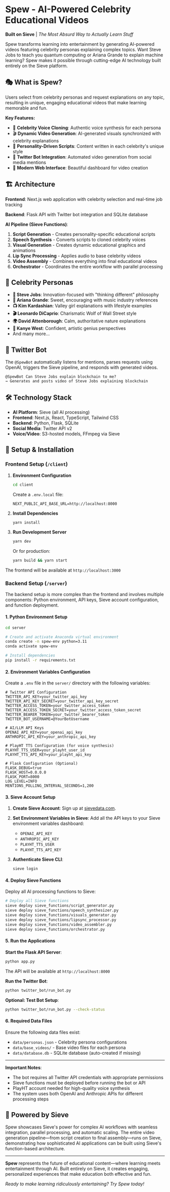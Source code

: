 # Spew - AI-Powered Celebrity Educational Videos

**Built on Sieve** | _The Most Absurd Way to Actually Learn Stuff_

Spew transforms learning into entertainment by generating AI-powered videos featuring celebrity personas explaining complex topics. Want Steve Jobs to teach you quantum computing or Ariana Grande to explain machine learning? Spew makes it possible through cutting-edge AI technology built entirely on the Sieve platform.

## 🎭 What is Spew?

Users select from celebrity personas and request explanations on any topic, resulting in unique, engaging educational videos that make learning memorable and fun.

**Key Features:**

- 🎤 **Celebrity Voice Cloning**: Authentic voice synthesis for each persona
- 🎬 **Dynamic Video Generation**: AI-generated visuals synchronized with celebrity explanations
- 🤖 **Personality-Driven Scripts**: Content written in each celebrity's unique style
- 📱 **Twitter Bot Integration**: Automated video generation from social media mentions
- 🎨 **Modern Web Interface**: Beautiful dashboard for video creation

## 🏗️ Architecture

**Frontend**: Next.js web application with celebrity selection and real-time job tracking

**Backend**: Flask API with Twitter bot integration and SQLite database

**AI Pipeline (Sieve Functions)**:

1. **Script Generation** - Creates personality-specific educational scripts
2. **Speech Synthesis** - Converts scripts to cloned celebrity voices
3. **Visual Generation** - Creates dynamic educational graphics and animations
4. **Lip Sync Processing** - Applies audio to base celebrity videos
5. **Video Assembly** - Combines everything into final educational videos
6. **Orchestrator** - Coordinates the entire workflow with parallel processing

## 🎯 Celebrity Personas

- **🍎 Steve Jobs**: Innovation-focused with "thinking different" philosophy
- **🎵 Ariana Grande**: Sweet, encouraging with music industry references
- **📺 Kim Kardashian**: Valley girl explanations with lifestyle examples
- **🎬 Leonardo DiCaprio**: Charismatic Wolf of Wall Street style
- **🌍 David Attenborough**: Calm, authoritative nature explanations
- **🎤 Kanye West**: Confident, artistic genius perspectives
- And many more...

## 🤖 Twitter Bot

The `@SpewBot` automatically listens for mentions, parses requests using OpenAI, triggers the Sieve pipeline, and responds with generated videos.

```
@SpewBot Can Steve Jobs explain blockchain to me?
→ Generates and posts video of Steve Jobs explaining blockchain
```

## 🛠️ Technology Stack

- **AI Platform**: Sieve (all AI processing)
- **Frontend**: Next.js, React, TypeScript, Tailwind CSS
- **Backend**: Python, Flask, SQLite
- **Social Media**: Twitter API v2
- **Voice/Video**: S3-hosted models, FFmpeg via Sieve

## 🚀 Setup & Installation

### Frontend Setup (`/client`)

1. **Environment Configuration**

   ```bash
   cd client
   ```

   Create a `.env.local` file:

   ```env
   NEXT_PUBLIC_API_BASE_URL=http://localhost:8000
   ```

2. **Install Dependencies**

   ```bash
   yarn install
   ```

3. **Run Development Server**
   ```bash
   yarn dev
   ```
   Or for production:
   ```bash
   yarn build && yarn start
   ```

The frontend will be available at `http://localhost:3000`

### Backend Setup (`/server`)

The backend setup is more complex than the frontend and involves multiple components: Python environment, API keys, Sieve account configuration, and function deployment.

#### 1. **Python Environment Setup**

```bash
cd server

# Create and activate Anaconda virtual environment
conda create -n spew-env python=3.11
conda activate spew-env

# Install dependencies
pip install -r requirements.txt
```

#### 2. **Environment Variables Configuration**

Create a `.env` file in the `server/` directory with the following variables:

```env
# Twitter API Configuration
TWITTER_API_KEY=your_twitter_api_key
TWITTER_API_KEY_SECRET=your_twitter_api_key_secret
TWITTER_ACCESS_TOKEN=your_twitter_access_token
TWITTER_ACCESS_TOKEN_SECRET=your_twitter_access_token_secret
TWITTER_BEARER_TOKEN=your_twitter_bearer_token
TWITTER_BOT_USERNAME=@YourBotUsername

# AI/LLM API Keys
OPENAI_API_KEY=your_openai_api_key
ANTHROPIC_API_KEY=your_anthropic_api_key

# PlayHT TTS Configuration (for voice synthesis)
PLAYHT_TTS_USER=your_playht_user_id
PLAYHT_TTS_API_KEY=your_playht_api_key

# Flask Configuration (Optional)
FLASK_DEBUG=true
FLASK_HOST=0.0.0.0
FLASK_PORT=8000
LOG_LEVEL=INFO
MENTIONS_POLLING_INTERVAL_SECONDS=1,200
```

#### 3. **Sieve Account Setup**

1. **Create Sieve Account**: Sign up at [sievedata.com](https://sievedata.com).

2. **Set Environment Variables in Sieve**:
   Add all the API keys to your Sieve environment variables dashboard:

   - `OPENAI_API_KEY`
   - `ANTHROPIC_API_KEY`
   - `PLAYHT_TTS_USER`
   - `PLAYHT_TTS_API_KEY`

3. **Authenticate Sieve CLI**:
   ```bash
   sieve login
   ```

#### 4. **Deploy Sieve Functions**

Deploy all AI processing functions to Sieve:

```bash
# Deploy all Sieve functions
sieve deploy sieve_functions/script_generator.py
sieve deploy sieve_functions/speech_synthesizer.py
sieve deploy sieve_functions/visuals_generator.py
sieve deploy sieve_functions/lipsync_processor.py
sieve deploy sieve_functions/video_assembler.py
sieve deploy sieve_functions/orchestrator.py
```

#### 5. **Run the Applications**

**Start the Flask API Server**:

```bash
python app.py
```

The API will be available at `http://localhost:8000`

**Run the Twitter Bot**:

```bash
python twitter_bot/run_bot.py
```

**Optional: Test Bot Setup**:

```bash
python twitter_bot/run_bot.py --check-status
```

#### 6. **Required Data Files**

Ensure the following data files exist:

- `data/personas.json` - Celebrity persona configurations
- `data/base_videos/` - Base video files for each persona
- `data/database.db` - SQLite database (auto-created if missing)

---

**Important Notes**:

- The bot requires all Twitter API credentials with appropriate permissions
- Sieve functions must be deployed before running the bot or API
- PlayHT account needed for high-quality voice synthesis
- The system uses both OpenAI and Anthropic APIs for different processing steps

## 🚀 Powered by Sieve

Spew showcases Sieve's power for complex AI workflows with seamless integration, parallel processing, and automatic scaling. The entire video generation pipeline—from script creation to final assembly—runs on Sieve, demonstrating how sophisticated AI applications can be built using Sieve's function-based architecture.

---

**Spew** represents the future of educational content—where learning meets entertainment through AI. Built entirely on Sieve, it creates engaging, personalized experiences that make education both effective and fun.

_Ready to make learning ridiculously entertaining? Try Spew today!_
